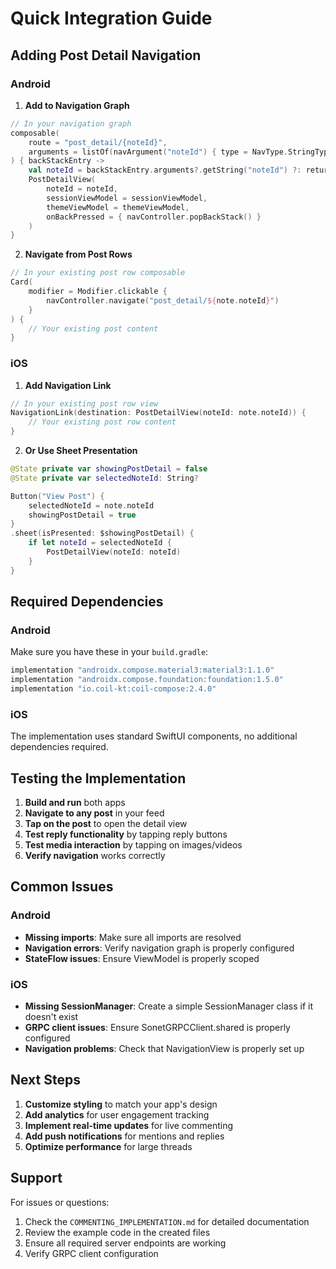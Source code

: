 # Quick Integration Guide

## Adding Post Detail Navigation

### Android

1. **Add to Navigation Graph**
```kotlin
// In your navigation graph
composable(
    route = "post_detail/{noteId}",
    arguments = listOf(navArgument("noteId") { type = NavType.StringType })
) { backStackEntry ->
    val noteId = backStackEntry.arguments?.getString("noteId") ?: return@composable
    PostDetailView(
        noteId = noteId,
        sessionViewModel = sessionViewModel,
        themeViewModel = themeViewModel,
        onBackPressed = { navController.popBackStack() }
    )
}
```

2. **Navigate from Post Rows**
```kotlin
// In your existing post row composable
Card(
    modifier = Modifier.clickable {
        navController.navigate("post_detail/${note.noteId}")
    }
) {
    // Your existing post content
}
```

### iOS

1. **Add Navigation Link**
```swift
// In your existing post row view
NavigationLink(destination: PostDetailView(noteId: note.noteId)) {
    // Your existing post row content
}
```

2. **Or Use Sheet Presentation**
```swift
@State private var showingPostDetail = false
@State private var selectedNoteId: String?

Button("View Post") {
    selectedNoteId = note.noteId
    showingPostDetail = true
}
.sheet(isPresented: $showingPostDetail) {
    if let noteId = selectedNoteId {
        PostDetailView(noteId: noteId)
    }
}
```

## Required Dependencies

### Android
Make sure you have these in your `build.gradle`:
```gradle
implementation "androidx.compose.material3:material3:1.1.0"
implementation "androidx.compose.foundation:foundation:1.5.0"
implementation "io.coil-kt:coil-compose:2.4.0"
```

### iOS
The implementation uses standard SwiftUI components, no additional dependencies required.

## Testing the Implementation

1. **Build and run** both apps
2. **Navigate to any post** in your feed
3. **Tap on the post** to open the detail view
4. **Test reply functionality** by tapping reply buttons
5. **Test media interaction** by tapping on images/videos
6. **Verify navigation** works correctly

## Common Issues

### Android
- **Missing imports**: Make sure all imports are resolved
- **Navigation errors**: Verify navigation graph is properly configured
- **StateFlow issues**: Ensure ViewModel is properly scoped

### iOS
- **Missing SessionManager**: Create a simple SessionManager class if it doesn't exist
- **GRPC client issues**: Ensure SonetGRPCClient.shared is properly configured
- **Navigation problems**: Check that NavigationView is properly set up

## Next Steps

1. **Customize styling** to match your app's design
2. **Add analytics** for user engagement tracking
3. **Implement real-time updates** for live commenting
4. **Add push notifications** for mentions and replies
5. **Optimize performance** for large threads

## Support

For issues or questions:
1. Check the `COMMENTING_IMPLEMENTATION.md` for detailed documentation
2. Review the example code in the created files
3. Ensure all required server endpoints are working
4. Verify GRPC client configuration